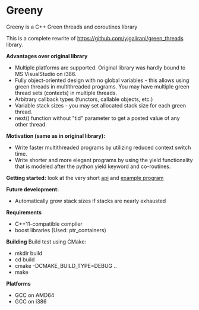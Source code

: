 Greeny
=============

Greeny is a C++ Green threads and coroutines library

This is a complete rewrite of https://github.com/yigalirani/green_threads library.

**Advantages over original library**
* Multiple platforms are supported. Original library was hardly bound to MS VisualStudio on i386.
* Fully object-oriented design with no global variables - this allows using green threads in multithreaded programs. You may have multiple green thread sets (contexts) in multiple threads.
* Arbitrary callback types (functors, callable objects, etc.)
* Variable stack sizes - you may set allocated stack size for each green thread.
* next() function without "tid" parameter to get a posted value of any other thread.

**Motivation (same as in original library):**
* Write faster multithreaded programs by utilizing reduced context switch time.
* Write shorter and more elegant programs by using the yield functionality that is modeled after the python yield keyword and co-routines.

**Getting started:**
look at the very short [api](https://github.com/nifigase/greeny/blob/master/Greeny.hpp) and [example program](https://github.com/nifigase/greeny/blob/master/test.cpp)

**Future development:**
* Automatically grow stack sizes if stacks are nearly exhausted

**Requirements**
* C++11-compatible compiler
* boost libraries (Used: ptr_containers)

**Building**
Build test using CMake:
* mkdir build
* cd build
* cmake -DCMAKE_BUILD_TYPE=DEBUG ..
* make

**Platforms**
* GCC on AMD64
* GCC on i386
